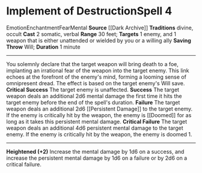 ﻿---
actions: '[two-actions]'
area: null
bloodline: null
component:
- Somatic
- Verbal
cost: null
deity: null
domain: null
duration: 1 minute
element: null
heighten: '+2'
heighten_level: 4, 6, 8, 10
id: '1155'
lesson: null
level: '4'
mystery: null
name: Implement of Destruction
patron_theme: null
range: 30 feet
rarity: Common
requirement: null
saving_throw: Will
school: Enchantment
source: '[[DATABASE/source/Dark Archive|Dark Archive]]'
target: 1 enemy, and 1 weapon that is either unattended or wielded by you or a willing
  ally
tradition:
- Divine
- Occult
trait:
- '[[DATABASE/trait/Emotion|Emotion]]'
- '[[DATABASE/trait/Enchantment|Enchantment]]'
- '[[DATABASE/trait/Fear|Fear]]'
- '[[DATABASE/trait/Mental|Mental]]'
trigger: null
type: Spell

---
# Implement of Destruction<span class="item-type">Spell 4</span>

<span class="item-trait">Emotion</span><span class="item-trait">Enchantment</span><span class="item-trait">Fear</span><span class="item-trait">Mental</span>
**Source** [[Dark Archive]]
**Traditions** divine, occult
**Cast** <span class="action-icon">2</span> somatic, verbal
**Range** 30 feet; **Targets** 1 enemy, and 1 weapon that is either unattended or wielded by you or a willing ally
**Saving Throw** Will; **Duration** 1 minute

---
You solemnly declare that the target weapon will bring death to a foe, implanting an irrational fear of the weapon into the target enemy. This link echoes at the forefront of the enemy's mind, forming a looming sense of omnipresent dread. The effect is based on the target enemy's Will save.
**Critical Success** The target enemy is unaffected.
**Success** The target weapon deals an additional 2d6 mental damage the first time it hits the target enemy before the end of the spell's duration.
**Failure** The target weapon deals an additional 2d6 [[Persistent Damage]] to the target enemy. If the enemy is critically hit by the weapon, the enemy is [[Doomed]] for as long as it takes this persistent mental damage.
**Critical Failure** The target weapon deals an additional 4d6 persistent mental damage to the target enemy. If the enemy is critically hit by the weapon, the enemy is doomed 1.

---
**Heightened (+2)** Increase the mental damage by 1d6 on a success, and increase the persistent mental damage by 1d6 on a failure or by 2d6 on a critical failure.